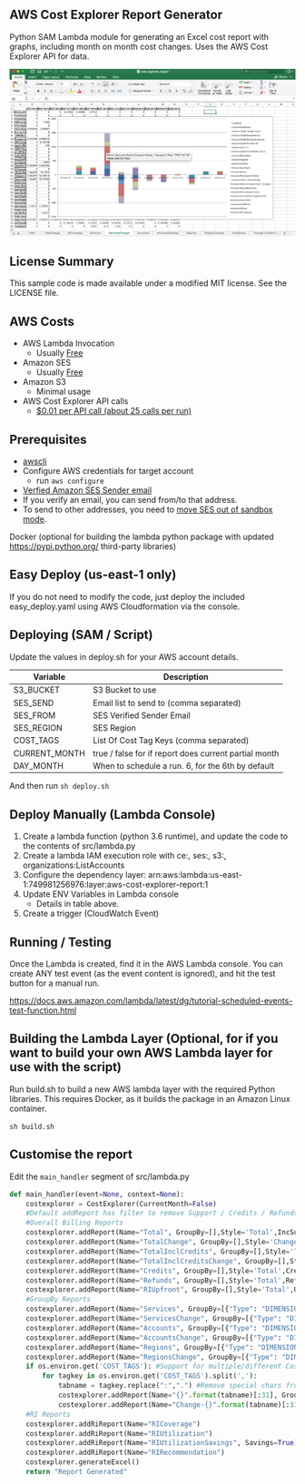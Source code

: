 ## AWS Cost Explorer Report Generator

Python SAM Lambda module for generating an Excel cost report with graphs, including month on month cost changes. Uses the AWS Cost Explorer API for data.

![screenshot](https://github.com/aws-samples/aws-cost-explorer-report/blob/master/screenshot.png)

## License Summary

This sample code is made available under a modified MIT license. See the LICENSE file.

## AWS Costs

* AWS Lambda Invocation 
  * Usually [Free](https://aws.amazon.com/free/)  
* Amazon SES 
  * Usually [Free](https://aws.amazon.com/free/)
* Amazon S3
  * Minimal usage
* AWS Cost Explorer API calls   
  * [$0.01 per API call (about 25 calls per run)](https://aws.amazon.com/aws-cost-management/pricing/)

## Prerequisites

* [awscli](https://aws.amazon.com/cli)
* Configure AWS credentials for target account
  * run `aws configure` 
* [Verfied Amazon SES Sender email](https://docs.aws.amazon.com/ses/latest/DeveloperGuide/verify-email-addresses.html)
* If you verify an email, you can send from/to that address.
* To send to other addresses, you need to [move SES out of sandbox mode](https://docs.aws.amazon.com/ses/latest/DeveloperGuide/request-production-access.html).  
 
Docker (optional for building the lambda python package with updated https://pypi.python.org/ third-party libraries)

## Easy Deploy (us-east-1 only)
If you do not need to modify the code, just deploy the included easy_deploy.yaml using AWS Cloudformation via the console.

## Deploying (SAM / Script)
Update the values in deploy.sh for your AWS account details.  

  | Variable      | Description                                            |
  | ------------- | ------------------------------------------------------ |
  | S3_BUCKET     | S3 Bucket to use                                       |
  | SES_SEND      | Email list to send to (comma separated)                |
  | SES_FROM      | SES Verified Sender Email                              |
  | SES_REGION    | SES Region                                             |
  | COST_TAGS     | List Of Cost Tag Keys (comma separated)                |
  | CURRENT_MONTH | true / false for if report does current partial month  |
  | DAY_MONTH     | When to schedule a run. 6, for the 6th by default      |

And then run `sh deploy.sh`

## Deploy Manually (Lambda Console)

1. Create a lambda function (python 3.6 runtime), and update the code to the contents of src/lambda.py
2. Create a lambda IAM execution role with ce:, ses:, s3:, organizations:ListAccounts
3. Configure the dependency layer: arn:aws:lambda:us-east-1:749981256976:layer:aws-cost-explorer-report:1
4. Update ENV Variables in Lambda console
   * Details in table above. 
5. Create a trigger (CloudWatch Event)

## Running / Testing

Once the Lambda is created, find it in the AWS Lambda console.
You can create ANY test event (as the event content is ignored), and hit the test button for a manual run.

https://docs.aws.amazon.com/lambda/latest/dg/tutorial-scheduled-events-test-function.html

## Building the Lambda Layer (Optional, for if you want to build your own AWS Lambda layer for use with the script)
Run build.sh to build a new AWS lambda layer with the required Python libraries.
This requires Docker, as it builds the package in an Amazon Linux container.

`sh build.sh`

## Customise the report
Edit the `main_handler` segment of src/lambda.py  

```python
def main_handler(event=None, context=None): 
    costexplorer = CostExplorer(CurrentMonth=False)
    #Default addReport has filter to remove Support / Credits / Refunds / UpfrontRI
    #Overall Billing Reports
    costexplorer.addReport(Name="Total", GroupBy=[],Style='Total',IncSupport=True)
    costexplorer.addReport(Name="TotalChange", GroupBy=[],Style='Change')
    costexplorer.addReport(Name="TotalInclCredits", GroupBy=[],Style='Total',NoCredits=False,IncSupport=True)
    costexplorer.addReport(Name="TotalInclCreditsChange", GroupBy=[],Style='Change',NoCredits=False)
    costexplorer.addReport(Name="Credits", GroupBy=[],Style='Total',CreditsOnly=True)
    costexplorer.addReport(Name="Refunds", GroupBy=[],Style='Total',RefundOnly=True)
    costexplorer.addReport(Name="RIUpfront", GroupBy=[],Style='Total',UpfrontOnly=True)
    #GroupBy Reports
    costexplorer.addReport(Name="Services", GroupBy=[{"Type": "DIMENSION","Key": "SERVICE"}],Style='Total',IncSupport=True)
    costexplorer.addReport(Name="ServicesChange", GroupBy=[{"Type": "DIMENSION","Key": "SERVICE"}],Style='Change')
    costexplorer.addReport(Name="Accounts", GroupBy=[{"Type": "DIMENSION","Key": "LINKED_ACCOUNT"}],Style='Total')
    costexplorer.addReport(Name="AccountsChange", GroupBy=[{"Type": "DIMENSION","Key": "LINKED_ACCOUNT"}],Style='Change')
    costexplorer.addReport(Name="Regions", GroupBy=[{"Type": "DIMENSION","Key": "REGION"}],Style='Total')
    costexplorer.addReport(Name="RegionsChange", GroupBy=[{"Type": "DIMENSION","Key": "REGION"}],Style='Change')
    if os.environ.get('COST_TAGS'): #Support for multiple/different Cost Allocation tags
        for tagkey in os.environ.get('COST_TAGS').split(','):
            tabname = tagkey.replace(":",".") #Remove special chars from Excel tabname
            costexplorer.addReport(Name="{}".format(tabname)[:31], GroupBy=[{"Type": "TAG","Key": tagkey}],Style='Total')
            costexplorer.addReport(Name="Change-{}".format(tabname)[:31], GroupBy=[{"Type": "TAG","Key": tagkey}],Style='Change')
    #RI Reports
    costexplorer.addRiReport(Name="RICoverage")
    costexplorer.addRiReport(Name="RIUtilization")
    costexplorer.addRiReport(Name="RIUtilizationSavings", Savings=True)
    costexplorer.addRiReport(Name="RIRecommendation")
    costexplorer.generateExcel()
    return "Report Generated"
```
